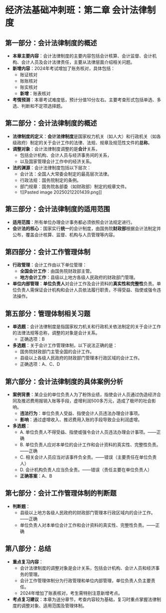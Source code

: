 
# 经济法基础冲刺班：第二章 会计法律制度
## 第一部分：会计法律制度的概述
- **本章主要内容**：会计法律制度的主要内容包括会计核算、会计监督、会计机构、会计人员及会计法律责任，主要从法律层面介绍相关问题。
- **新增内容**：2024年考试增加了账务核对，具体包括：
  - 账证核对
  - 账账核对
  - 账实核对
  - **新增**：账表核对
- **考情预测**：本章考试难度低，预计分值10分左右。主要考查形式包括单选、多选、判断和不定项选择题。
## 第二部分：会计法律制度的概述
- **法律制度的定义**：**会计法律制度**是国家权力机关（如人大）和行政机关（如各级政府）制定的关于会计工作的法律、法规、规章及规范性文件的**总称**。
- **调整对象**：会计法律制度调整的是**会计**关系，
	- 包括会计机构、会计人员与经济事务间的关系，
	- 以及国家管理会计工作中的经济关系。
- **法的渊源**：会计法律制度包括以下层次：
  - 会计法：全国人大常委会制定的最高层次法律。
  - 行政法规：国务院制定的条例。
  - 部门规章：国务院各部委（如财政部）制定的规章文件。
  - ![[Pasted image 20250212201439.png]]

## 第三部分：会计法律制度的适用范围
- **适用范围**：所有单位办理会计事务都必须依照会计法规定进行。
- **会计法的核心**：国家实行**统一**的会计制度，由国务院**财政部**根据会计法制定并公布，覆盖会计核算、监督、机构与人员管理等内容。
## 第四部分：会计工作管理体制
- **行政管理**：会计工作由以下单位管理：
  - **全国会计工作**：由国务院财政部主管。
  - **地方会计工作**：县级以上地方各级人民政府的财政部门管理。
- **单位内部管理**：**单位负责人**对会计工作及会计资料的**真实性和完整性**负责。单位负责人需保证会计机构和会计人员依法履行职责，不得受益、指使或强令违法操作。
## 第五部分：管理体制相关习题
- **单选题**：会计法律制度是指国家权力机关和行政机关依法制定的关于会计工作的法律法规等总称，调整的对象是会计关系。
  - 正确选项：B
- **多选题**：关于会计工作管理体制，以下说法正确的是：
  - 国务院财政部门主管全国的会计工作。
  - 县级以上各级人民政府的财政部门管理本行政区域的会计工作。
  - 正确选项：A、C、D
## 第六部分：会计法律制度的具体案例分析
- **案例背景**：某企业的单位负责人为了粉饰业绩，指使会计人员通过伪造经济合同及推迟费用报销入账等手段，虚增利润500多万元，造成了极坏的社会影响。
  - **违法行为**：单位负责人受益、指使会计人员违法办理会计事项。
  - **影响**：通过虚增收入、推迟费用入账的手段导致企业利润虚增。
- **多选题**：
  - A. 单位负责人不得受益、指使或强令会计人员违法办理会计事项。——正确
  - B. 单位负责人应对本单位的会计工作和会计资料的真实性、完整性负责。——正确
  - C. 相关会计人员应当对该事件负全责。——错误（主要责任在单位负责人）
  - D. 会计机构负责人应当负全责。——错误（责任主要在单位负责人）
  - **正确答案**：A、B
## 第七部分：会计工作管理体制的判断题
- **判断题**：
  - 县级以上地方各级人民政府的财政部门管理本行政区域内的会计工作。——正确
  - 单位负责人对本单位会计工作和会计资料的真实性、完整性负责。——正确
## 第八部分：总结
- **重点复习内容**：
  - 会计法律制度的调整对象是会计关系，包括会计机构、会计人员和经济事务的管理。
  - 会计工作管理体制分为行政管理和单位内部管理，单位负责人负主要责任。
  - 2024年增加了账表核对，考生需特别注意新增考点。
- **考点复习建议**：本章为送分章节，考查内容较为基础，复习时重点掌握法律制度的调整对象、适用范围及管理体制。
